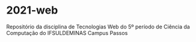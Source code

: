 # 2021-web
Repositório da disciplina de Tecnologias Web do 5º período de Ciência da Computação do IFSULDEMINAS Campus Passos
